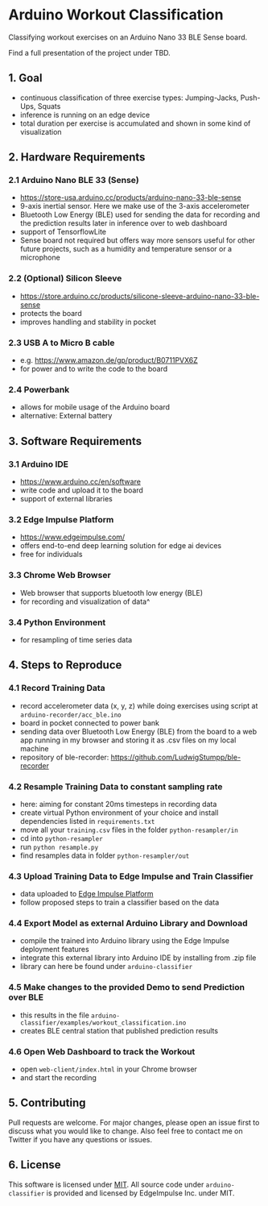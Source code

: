 # Arduino Workout Classification
Classifying workout exercises on an Arduino Nano 33 BLE Sense board.

Find a full presentation of the project under TBD.

## 1. Goal
- continuous classification of three exercise types: Jumping-Jacks, Push-Ups, Squats
- inference is running on an edge device
- total duration per exercise is accumulated and shown in some kind of visualization

## 2. Hardware Requirements

### 2.1 Arduino Nano BLE 33 (Sense)
- https://store-usa.arduino.cc/products/arduino-nano-33-ble-sense
- 9-axis inertial sensor. Here we make use of the 3-axis accelerometer
- Bluetooth Low Energy (BLE) used for sending the data for recording and the prediction results later in inference over to web dashboard
- support of TensorflowLite
- Sense board not required but offers way more sensors useful for other future projects, such as a humidity and temperature sensor or a microphone

### 2.2 (Optional) Silicon Sleeve
- https://store.arduino.cc/products/silicone-sleeve-arduino-nano-33-ble-sense
- protects the board
- improves handling and stability in pocket

### 2.3 USB A to Micro B cable
- e.g. https://www.amazon.de/gp/product/B0711PVX6Z
- for power and to write the code to the board

### 2.4 Powerbank
- allows for mobile usage of the Arduino board
- alternative: External battery

## 3. Software Requirements

### 3.1 Arduino IDE
- https://www.arduino.cc/en/software
- write code and upload it to the board
- support of external libraries

### 3.2 Edge Impulse Platform
- https://www.edgeimpulse.com/
- offers end-to-end deep learning solution for edge ai devices
- free for individuals

### 3.3 Chrome Web Browser
- Web browser that supports bluetooth low energy (BLE)
- for recording and visualization of data^

### 3.4 Python Environment
- for resampling of time series data

## 4. Steps to Reproduce

### 4.1 Record Training Data
- record accelerometer data (x, y, z) while doing exercises using script at `arduino-recorder/acc_ble.ino`
- board in pocket connected to power bank
- sending data over Bluetooth Low Energy (BLE) from the board to a web app running in my browser and storing it as .csv files on my local machine
- repository of ble-recorder: https://github.com/LudwigStumpp/ble-recorder

### 4.2 Resample Training Data to constant sampling rate
- here: aiming for constant 20ms timesteps in recording data
- create virtual Python environment of your choice and install dependencies listed in `requirements.txt`
- move all your `training.csv` files in the folder `python-resampler/in`
- cd into `python-resampler`
- run `python resample.py`
- find resamples data in folder `python-resampler/out`

### 4.3 Upload Training Data to Edge Impulse and Train Classifier
- data uploaded to [Edge Impulse Platform](https://www.edgeimpulse.com/)
- follow proposed steps to train a classifier based on the data

### 4.4 Export Model as external Arduino Library and Download
- compile the trained into Arduino library using the Edge Impulse deployment features
- integrate this external library into Arduino IDE by installing from .zip file
- library can here be found under `arduino-classifier`

### 4.5 Make changes to the provided Demo to send Prediction over BLE
- this results in the file `arduino-classifier/examples/workout_classification.ino`
- creates BLE central station that published prediction results

### 4.6 Open Web Dashboard to track the Workout
- open `web-client/index.html` in your Chrome browser
- and start the recording

## 5. Contributing
Pull requests are welcome. For major changes, please open an issue first to discuss what you would like to change. Also feel free to contact me on Twitter if you have any questions or issues.

## 6. License
This software is licensed under [MIT](https://choosealicense.com/licenses/mit/).
All source code under `arduino-classifier` is provided and licensed by EdgeImpulse Inc. under MIT.